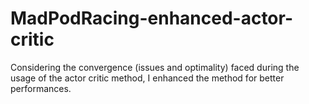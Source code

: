 # MadPodRacing-enhanced-actor-critic
Considering the convergence (issues and optimality) faced during the usage of the actor critic method, I enhanced the method for better performances.
